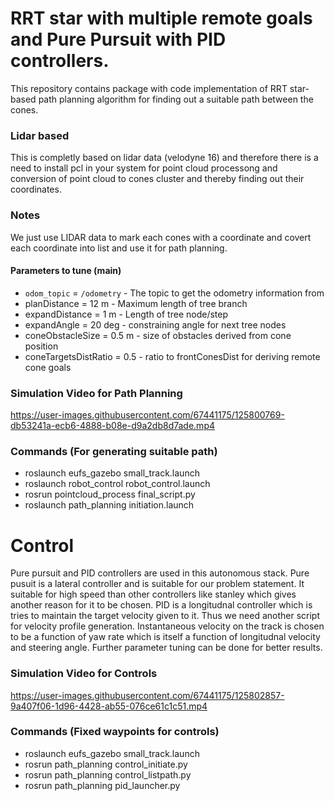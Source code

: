 # RRT star with multiple remote goals and Pure Pursuit with PID controllers.

This repository contains package with code implementation of RRT star-based path planning algorithm for finding out a suitable path between the cones.

### Lidar based
This is completly based on lidar data (velodyne 16) and therefore there is a need to install pcl in your system for point cloud processong and conversion of point cloud to cones cluster and thereby finding out their coordinates.

### Notes
We just use LIDAR data to mark each cones with  a coordinate and covert each coordinate into list and use it for path planning.

#### Parameters to tune (main)
- `odom_topic` = `/odometry` - The topic to get the odometry information from
- planDistance = 12 m - Maximum length of tree branch
- expandDistance = 1 m - Length of tree node/step
- expandAngle = 20 deg - constraining angle for next tree nodes
- coneObstacleSize = 0.5 m - size of obstacles derived from cone position
- coneTargetsDistRatio = 0.5 - ratio to frontConesDist for deriving remote cone goals

### Simulation Video for Path Planning


https://user-images.githubusercontent.com/67441175/125800769-db53241a-ecb6-4888-b08e-d9a2db8d7ade.mp4


### Commands (For generating suitable path)
- roslaunch eufs_gazebo small_track.launch 
- roslaunch robot_control robot_control.launch 
- rosrun pointcloud_process final_script.py
- roslaunch path_planning initiation.launch

# Control
Pure pursuit and PID controllers are used in this autonomous stack.
Pure pusuit is a lateral controller and is suitable for our problem statement. It suitable for high speed than other controllers like stanley which gives another reason for it to be chosen. PID is a longitudnal controller which is tries to maintain the target velocity given to it. 
Thus we need another script for velocity profile generation. Instantaneous velocity on the track is chosen to be a function of yaw rate which is itself a function of longitudnal velocity and steering angle. Further parameter tuning can be done for better results.     

### Simulation Video for Controls



https://user-images.githubusercontent.com/67441175/125802857-9a407f06-1d96-4428-ab55-076ce61c1c51.mp4




### Commands (Fixed waypoints for controls)
- roslaunch eufs_gazebo small_track.launch
- rosrun path_planning control_initiate.py
- rosrun path_planning control_listpath.py
- rosrun path_planning pid_launcher.py
   
